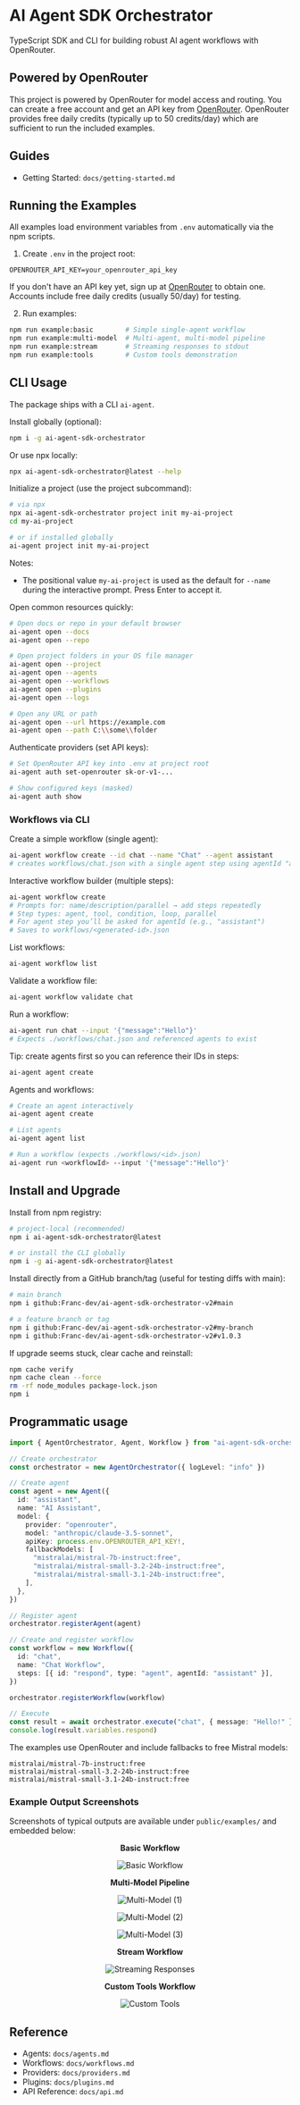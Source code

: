 # AI Agent SDK Orchestrator

TypeScript SDK and CLI for building robust AI agent workflows with OpenRouter.

## Powered by OpenRouter

This project is powered by OpenRouter for model access and routing. You can create a free account and get an API key from [OpenRouter](https://openrouter.ai). OpenRouter provides free daily credits (typically up to 50 credits/day) which are sufficient to run the included examples.

## Guides

- Getting Started: `docs/getting-started.md`

## Running the Examples

All examples load environment variables from `.env` automatically via the npm scripts.

1) Create `.env` in the project root:

```
OPENROUTER_API_KEY=your_openrouter_api_key
```

If you don't have an API key yet, sign up at [OpenRouter](https://openrouter.ai) to obtain one. Accounts include free daily credits (usually 50/day) for testing.

2) Run examples:

```bash
npm run example:basic        # Simple single-agent workflow
npm run example:multi-model  # Multi-agent, multi-model pipeline
npm run example:stream       # Streaming responses to stdout
npm run example:tools        # Custom tools demonstration
```

## CLI Usage

The package ships with a CLI `ai-agent`.

Install globally (optional):

```bash
npm i -g ai-agent-sdk-orchestrator
```

Or use npx locally:

```bash
npx ai-agent-sdk-orchestrator@latest --help
```

Initialize a project (use the project subcommand):

```bash
# via npx
npx ai-agent-sdk-orchestrator project init my-ai-project
cd my-ai-project

# or if installed globally
ai-agent project init my-ai-project
```

Notes:

- The positional value `my-ai-project` is used as the default for `--name` during the interactive prompt. Press Enter to accept it.
 
Open common resources quickly:

```bash
# Open docs or repo in your default browser
ai-agent open --docs
ai-agent open --repo

# Open project folders in your OS file manager
ai-agent open --project
ai-agent open --agents
ai-agent open --workflows
ai-agent open --plugins
ai-agent open --logs

# Open any URL or path
ai-agent open --url https://example.com
ai-agent open --path C:\\some\\folder
```

Authenticate providers (set API keys):

```bash
# Set OpenRouter API key into .env at project root
ai-agent auth set-openrouter sk-or-v1-...

# Show configured keys (masked)
ai-agent auth show
```

### Workflows via CLI

Create a simple workflow (single agent):

```bash
ai-agent workflow create --id chat --name "Chat" --agent assistant
# creates workflows/chat.json with a single agent step using agentId "assistant"
```

Interactive workflow builder (multiple steps):

```bash
ai-agent workflow create
# Prompts for: name/description/parallel → add steps repeatedly
# Step types: agent, tool, condition, loop, parallel
# For agent step you’ll be asked for agentId (e.g., "assistant")
# Saves to workflows/<generated-id>.json
```

List workflows:

```bash
ai-agent workflow list
```

Validate a workflow file:

```bash
ai-agent workflow validate chat
```

Run a workflow:

```bash
ai-agent run chat --input '{"message":"Hello"}'
# Expects ./workflows/chat.json and referenced agents to exist
```

Tip: create agents first so you can reference their IDs in steps:

```bash
ai-agent agent create
```
Agents and workflows:

```bash
# Create an agent interactively
ai-agent agent create

# List agents
ai-agent agent list

# Run a workflow (expects ./workflows/<id>.json)
ai-agent run <workflowId> --input '{"message":"Hello"}'
```

## Install and Upgrade

Install from npm registry:

```bash
# project-local (recommended)
npm i ai-agent-sdk-orchestrator@latest

# or install the CLI globally
npm i -g ai-agent-sdk-orchestrator@latest
```

Install directly from a GitHub branch/tag (useful for testing diffs with main):

```bash
# main branch
npm i github:Franc-dev/ai-agent-sdk-orchestrator-v2#main

# a feature branch or tag
npm i github:Franc-dev/ai-agent-sdk-orchestrator-v2#my-branch
npm i github:Franc-dev/ai-agent-sdk-orchestrator-v2#v1.0.3
```

If upgrade seems stuck, clear cache and reinstall:

```bash
npm cache verify
npm cache clean --force
rm -rf node_modules package-lock.json
npm i
```

## Programmatic usage

```ts
import { AgentOrchestrator, Agent, Workflow } from "ai-agent-sdk-orchestrator"

// Create orchestrator
const orchestrator = new AgentOrchestrator({ logLevel: "info" })

// Create agent
const agent = new Agent({
  id: "assistant",
  name: "AI Assistant",
  model: {
    provider: "openrouter",
    model: "anthropic/claude-3.5-sonnet",
    apiKey: process.env.OPENROUTER_API_KEY!,
    fallbackModels: [
      "mistralai/mistral-7b-instruct:free",
      "mistralai/mistral-small-3.2-24b-instruct:free",
      "mistralai/mistral-small-3.1-24b-instruct:free",
    ],
  },
})

// Register agent
orchestrator.registerAgent(agent)

// Create and register workflow
const workflow = new Workflow({
  id: "chat",
  name: "Chat Workflow",
  steps: [{ id: "respond", type: "agent", agentId: "assistant" }],
})

orchestrator.registerWorkflow(workflow)

// Execute
const result = await orchestrator.execute("chat", { message: "Hello!" })
console.log(result.variables.respond)
```

The examples use OpenRouter and include fallbacks to free Mistral models:

```
mistralai/mistral-7b-instruct:free
mistralai/mistral-small-3.2-24b-instruct:free
mistralai/mistral-small-3.1-24b-instruct:free
```

### Example Output Screenshots

Screenshots of typical outputs are available under `public/examples/` and embedded below:

<p align="center"><strong>Basic Workflow</strong></p>
<p align="center"><img src="https://res.cloudinary.com/dunssu2gi/image/upload/v1756980268/blog-images/mmxzxelwcpr561coepig.png" alt="Basic Workflow" /></p>

<p align="center"><strong>Multi-Model Pipeline</strong></p>
<p align="center"><img src="https://res.cloudinary.com/dunssu2gi/image/upload/v1756980141/blog-images/t5iheajafwgzxvycpnsz.png" alt="Multi-Model (1)" /></p>
<p align="center"><img src="https://res.cloudinary.com/dunssu2gi/image/upload/v1756980189/blog-images/jr1fnbwm783vgcebkbly.png" alt="Multi-Model (2)" /></p>
<p align="center"><img src="https://res.cloudinary.com/dunssu2gi/image/upload/v1756980209/blog-images/jlphps6njtizihbaf6n5.png" alt="Multi-Model (3)" /></p>

<p align="center"><strong>Stream Workflow</strong></p>
<p align="center"><img src="https://res.cloudinary.com/dunssu2gi/image/upload/v1756980228/blog-images/iqspgqrsidv0g2nrodnl.png" alt="Streaming Responses" /></p>

<p align="center"><strong>Custom Tools Workflow</strong></p>
<p align="center"><img src="https://res.cloudinary.com/dunssu2gi/image/upload/v1756980250/blog-images/j3r5rvq5xpe175xi9kez.png" alt="Custom Tools" /></p>

## Reference

- Agents: `docs/agents.md`
- Workflows: `docs/workflows.md`
- Providers: `docs/providers.md`
- Plugins: `docs/plugins.md`
- API Reference: `docs/api.md`
